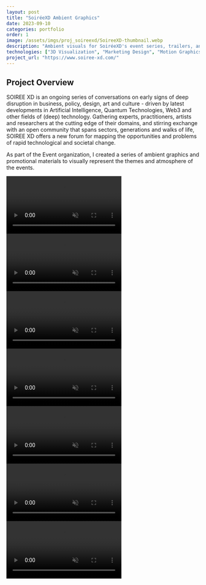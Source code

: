 ```yaml
---
layout: post
title: "SoiréeXD Ambient Graphics"
date: 2023-09-10
categories: portfolio
order: 1
image: /assets/imgs/proj_soireexd/SoireeXD-thumbnail.webp
description: "Ambient visuals for SoiréeXD's event series, trailers, and promotional materials"
technologies: ["3D Visualization", "Marketing Design", "Motion Graphics"]
project_url: "https://www.soiree-xd.com/"
---
```


## Project Overview

SOIREE XD is an ongoing series of conversations on early signs of deep disruption in business, policy, design, art and culture - driven by latest developments in Artificial Intelligence, Quantum Technologies, Web3 and other fields of (deep) technology. Gathering experts, practitioners, artists and researchers at the cutting edge of their domains, and stirring exchange with an open community that spans sectors, generations and walks of life, SOIREE XD offers a new forum for mapping the opportunities and problems of rapid technological and societal change.

As part of the Event organization, I created a series of ambient graphics and promotional materials to visually represent the themes and atmosphere of the events.

<video class="project-video" autoplay muted loop>
  <source src="/assets/vids/proj_SoireeXD/soireexd_already-possible_logo-animation.webm" type="video/webm">
  Your browser does not support the video tag.
</video>

<video class="project-video" autoplay muted loop>
  <source src="/assets/vids/proj_SoireeXD/soireexd_already-possible_logo-animation-2.webm" type="video/webm">
  Your browser does not support the video tag.
</video>

<video class="project-video" autoplay muted loop>
  <source src="/assets/vids/proj_SoireeXD/soireexd_already-possible-logo-spin-1.webm" type="video/webm">
  Your browser does not support the video tag.
</video>

<video class="project-video" autoplay muted loop>
  <source src="/assets/vids/proj_SoireeXD/soireexd_already-possible-logo-spin-2.webm" type="video/webm">
  Your browser does not support the video tag.
</video>

<video class="project-video" autoplay muted loop>
  <source src="/assets/vids/proj_SoireeXD/soireexd_body-of-work_logo-spin.webm" type="video/webm">
  Your browser does not support the video tag.
</video>

<video class="project-video" autoplay muted loop>
  <source src="/assets/vids/proj_SoireeXD/soireexd_body-of-work_logo-spin-2.webm" type="video/webm">
  Your browser does not support the video tag.
</video>

<video class="project-video" autoplay muted loop>
  <source src="/assets/vids/proj_SoireeXD/soireexd_body-of-work_logo-flag.webm" type="video/webm">
  Your browser does not support the video tag.
</video>

